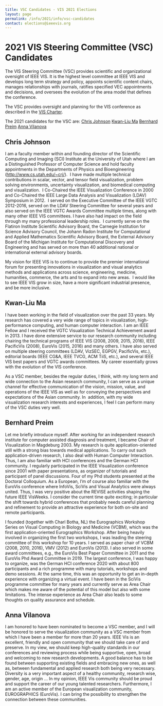 ```yaml
---
title: VSC Candidates - VIS 2021 Elections
layout: page
permalink: /info/2021/info/vsc-candidates
contact: elections@ieeevis.org
---
```


# 2021 VIS Steering Committee (VSC) Candidates 
The VIS Steering Committee (VSC) provides scientific and organizational oversight of IEEE VIS. It is the highest level committee at IEEE VIS and develops long term strategy and policy, appoints scientific content chairs, manages relationships with journals, ratifies specified VEC appointments and decisions, and oversees the evolution of the area model that defines the conference.

The VSC provides oversight and planning for the VIS conference as described in the [VIS Charter](https://docs.google.com/document/d/1OlfURrAEbgH0w4Gn8rbe5WpO4zusdatshf_ZqB6YVF0/).

The 2021 candidates for the VSC are:
[Chris Johnson](#chrisjohnson)
[Kwan-Liu Ma](#kwanliuma)
[Bernhard Preim](#bernhardpreim)
[Anna Vilanova](#annavilanova)

## <a name=“chrisjohnson”></a>Chris Johnson
I am a faculty member within and founding director of the Scientific Computing and Imaging (SCI) Institute at the University of Utah where I am a Distinguished Professor of Computer Science and hold faculty appointments in the Departments of Physics and Bioengineering (http://www.cs.utah.edu/~crj/).  I have made multiple technical contributions in scalar, vector, and tensor field visualization, problem solving environments, uncertainty visualization, and biomedical computing and visualization.  I Co-Chaired the IEEE Visualization Conference in 2000 and Co-Chaired the IEEE Large Data Analysis and Visualization (LDAV) Symposium in 2012.  I served on the Executive Committee of the IEEE VGTC 2012-2016, served on the LDAV Steering Committee for several years and also served on the IEEE VGTC Awards Committee multiple times, along with many other IEEE VIS committees. I have also had impact on the field through my many professional leadership roles.  I currently serve on the Flatiron Institute Scientific Advisory Board, the Carnegie Institution for Science Advisory Council, the Johann Radon Institute for Computational and Applied Mathematics Scientific Advisory Board, the External Advisory Board of the Michigan Institute for Computational Discovery and Engineering and has served on more than 40 additional national or international external advisory boards.      

My vision for IEEE VIS is to continue to provide the premier international forum for presenting innovations in visualization and visual analytics methods and applications across science, engineering, medicine, humanities, commerce, the arts and to expand into new areas.  I would like to see IEEE VIS grow in size, have a more significant industrial presence, and be more inclusive.

## <a name=“kwanliuma”></a>Kwan-Liu Ma  
I have been working in the field of visualization over the past 33 years. My research has covered a very wide range of topics in visualization, high-performance computing, and human computer interaction. I am an IEEE Fellow and I received the VGTC Visualization Technical Achievement award in 2013. I have done extensive service to our research community including chairing the technical programs of IEEE VIS (2008, 2009, 2015, 2016), IEEE PacificVis (2008), EuroVis (2015, 2016) and many others. I have also served on multiple steering committees (LDAV, VizSEC, EGPGV, PacificVis, etc.), editorial boards (IEEE CG&A, IEEE TVCG, ACM TiiS, etc.), and several IEEE VIS best papers and VGTC awards committees. My career essentially grows with the evolution of the VIS conference.

As a VSC member, besides the regular duties, I think, with my long term and wide connection to the Asian research community, I can serve as a unique channel for effective communication of the vision, mission, value, and  operations of the IEEE VIS as well as for conveying the perspectives and expectations of the Asian community. In  addition, with my wide visualization research interests and experiences, I feel I can perform many of the VSC duties very well.  

## <a name=“bernhardpreim”></a>Bernhard Preim 
Let me briefly introduce myself. After working for an independent research institute for computer assisted diagnosis and treatment, I became Chair of Visualization in Magdeburg 2003. My research is quite application-oriented still with a strong bias towards medical applications. To carry out such application-driven research, I also deal with Human Computer Interaction. Thus, I am also familiar with HCI conferences and the German HCI community. I regularly participated in the IEEE Visualization conference since 2001 with paper presentations, as organizer of tutorials and participant of panel discussions. Four of my Phd students presented at the Doctoral Colloquium. As a European, I’m of course also familiar with the EuroVis conference where InfoVis, SciVis and Visual Analytics were always united. Thus, I was very positive about the REVISE activities shaping the future IEEE VisWeeks. I consider the current time quite exciting; in particular the shift towards hybrid conferences that probably needs careful planning and refinement to provide an attractive experience for both on-site and remote participants.

I founded (together with Charl Botha, NL) the Eurographics Workshop Series on Visual Computing in Biology and Medicine (VCBM), which was the first application-oriented Eurographics Workshop. After being heavily involved in organizing the first two workshops, I was leading the steering committee of this workshop for 10 years. I served as paper chair of VCBM (2008, 2010, 2016), VMV (2012) and EuroVis (2013). I also served in some award committees, e.g., the EuroVis Best Paper Committee in 2011 and the EuroVis Phd Award Committee in 2019. The largest conference, I was happy to organize, was the German HCI conference 2020 with about 800 participants and a rich programme with many tutorials, workshops and demo sessions. At the same time, this was an opportunity to get an in-depth experience with organizing a virtual event. I have been in the SciVis programme committee for many years and currently serve as Area Chair which makes me aware of the potential of this model but also with some limitations. The intense experience as Area Chair also leads to some thoughts on quality assurance and schedule.

## <a name=“annavilanova”></a>Anna Vilanova 
I am honored to have been nominated to become a VSC member, and I will be honored to serve the visualization community as a VSC member from which I have been a member for more than 20 years. IEEE Vis is an excellent, friendly and open community that we should take care of and preserve. In my view, we should keep high-quality standards in our conferences and reviewing process while being supportive, open, broad and welcoming to new research developments. A good balance has to be found between supporting existing fields and embracing new ones, as well as, between fundamental and applied research both being very necessary. Diversity is a very important aspect of a healthy community, research wise, gender, age, origin ... In my opinion, IEEE Vis community should be proud and support the career of our young talented researchers. Furthermore, I am an active member of the European visualization community, EUROGRAPHICS (EuroVis). I can bring the possibility to strengthen the connection between these communities.

